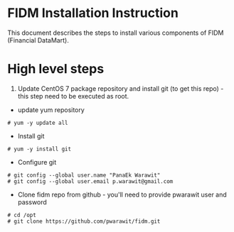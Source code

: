 FIDM Installation Instruction
====
This document describes the steps to install various components of FIDM (Financial DataMart). 

# High level steps
1. Update CentOS 7 package repository and install git (to get this repo) - this step need to be executed as root.

  * update yum repository
  ```
  # yum -y update all
  ```

  * Install git
  ```
  # yum -y install git
  ```
  
  * Configure git 
  ```
  # git config --global user.name "PanaEk Warawit"
  # git config --global user.email p.warawit@gmail.com
  ```
  
  * Clone fidm repo from github - you'll need to provide pwarawit user and password
  ```
  # cd /opt
  # git clone https://github.com/pwarawit/fidm.git
  ```


